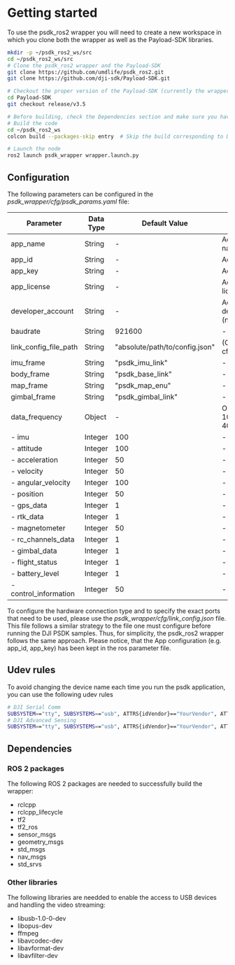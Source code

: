  # Getting started

To use the psdk_ros2 wrapper you will need to create a new workspace in which you clone both the wrapper as well as the Payload-SDK libraries. 

```bash
mkdir -p ~/psdk_ros2_ws/src
cd ~/psdk_ros2_ws/src
# Clone the psdk_ros2 wrapper and the Payload-SDK 
git clone https://github.com/umdlife/psdk_ros2.git
git clone https://github.com/dji-sdk/Payload-SDK.git

# Checkout the proper version of the Payload-SDK (currently the wrapper is compatible with the latest release v3.5)
cd Payload-SDK
git checkout release/v3.5

# Before building, check the Dependencies section and make sure you have everything installed
# Build the code
cd ~/psdk_ros2_ws
colcon build --packages-skip entry	# Skip the build corresponding to DJI PSDK sample code

# Launch the node
ros2 launch psdk_wrapper wrapper.launch.py

```



## Configuration

The following parameters can be configured in the *psdk_wrapper/cfg/psdk_params.yaml* file:

| Parameter             | Data Type | Default Value                      | Comments                                    |
| --------------------- | --------- | ---------------------------------- | ------------------------------------------- |
| app_name              | String    | -                                  | Add your App name                           |
| app_id                | String    | -                                  | Add your App id                             |
| app_key               | String    | -                                  | Add your App key                            |
| app_license           | String    | -                                  | Add your App license                        |
| developer_account     | String    | -                                  | Add your developer account (not mandatory)  |
| baudrate              | String    | 921600                             | -                                           |
| link_config_file_path | String    | "absolute/path/to/config.json"     | (Optional) Default: cfg/link_config.json    |
| imu_frame             | String    | "psdk_imu_link"                    | -                                           |
| body_frame            | String    | "psdk_base_link"                   | -                                           |
| map_frame             | String    | "psdk_map_enu"                     | -                                           |
| gimbal_frame          | String    | "psdk_gimbal_link"                 | -                                           |
| data_frequency        | Object    | -                                  | Options are: 1, 5, 10, 50, 100, 200, 400 Hz |
| - imu                 | Integer   | 100                                | -                                           |
| - attitude            | Integer   | 100                                | -                                           |
| - acceleration        | Integer   | 50                                 | -                                           |
| - velocity            | Integer   | 50                                 | -                                           |
| - angular_velocity    | Integer   | 100                                | -                                           |
| - position            | Integer   | 50                                 | -                                           |
| - gps_data            | Integer   | 1                                  | -                                           |
| - rtk_data            | Integer   | 1                                  | -                                           |
| - magnetometer        | Integer   | 50                                 | -                                           |
| - rc_channels_data    | Integer   | 1                                  | -                                           |
| - gimbal_data         | Integer   | 1                                  | -                                           |
| - flight_status       | Integer   | 1                                  | -                                           |
| - battery_level       | Integer   | 1                                  | -                                           |
| - control_information | Integer   | 50                                 | -                                           |


To configure the hardware connection type and to specify the exact ports that need to be used, please use the *psdk_wrapper/cfg/link_config.json* file. This file follows a similar strategy to the file one must configure before running the DJI PSDK samples. Thus, for simplicity, the psdk_ros2 wrapper follows the same approach. Please notice, that the App configuration (e.g. app_id, app_key) has been kept in the ros parameter file. 

## Udev rules

To avoid changing the device name each time you run the psdk application, you can use the following udev rules

```bash
# DJI Serial Comm
SUBSYSTEM=="tty", SUBSYSTEMS=="usb", ATTRS{idVendor}=="YourVendor", ATTRS{idProduct}=="YourProduct", MODE="0666", SYMLINK+="dji_serial"
# DJI Advanced Sensing
SUBSYSTEM=="tty", SUBSYSTEMS=="usb", ATTRS{idVendor}=="YourVendor", ATTRS{idProduct}=="YourProduct", MODE="0666", SYMLINK+="dji_advanced_sensing"
```



## Dependencies 

### ROS 2 packages

The following ROS 2 packages are needed to successfully build the wrapper:

* rclcpp
* rclcpp_lifecycle
* tf2
* tf2_ros
* sensor_msgs
* geometry_msgs
* std_msgs
* nav_msgs
* std_srvs

### Other libraries

The following libraries are needded to enable the access to USB devices and handling the video streaming:

* libusb-1.0-0-dev
* libopus-dev 
* ffmpeg 
* libavcodec-dev 
* libavformat-dev 
* libavfilter-dev

